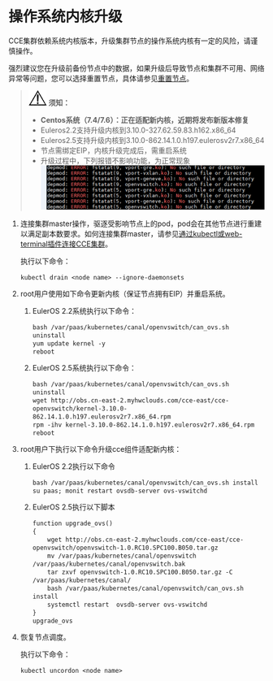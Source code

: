 # 操作系统内核升级<a name="cce_01_0179"></a>

CCE集群依赖系统内核版本，升级集群节点的操作系统内核有一定的风险，请谨慎操作。

强烈建议您在升级前备份节点中的数据，如果升级后导致节点和集群不可用、网络异常等问题，您可以选择重置节点，具体请参见[重置节点](重置节点.md)。

>![](public_sys-resources/icon-notice.gif) **须知：**   
>-   **Centos系统（7.4/7.6）：正在适配新内核，近期将发布新版本修复**  
>-   Euleros2.2支持升级内核到3.10.0-327.62.59.83.h162.x86\_64  
>-   Euleros2.5支持升级内核到3.10.0-862.14.1.0.h197.eulerosv2r7.x86\_64  
>-   节点需绑定EIP，内核升级完成后，需重启系统  
>-   升级过程中，下列报错不影响功能，为正常现象  
>![](figures/zh-cn_image_0235850827.png)  

1.  连接集群master操作，驱逐受影响节点上的pod，pod会在其他节点进行重建以满足副本数要求。如何连接集群master，请参见[通过kubectl或web-terminal插件连接CCE集群](通过kubectl或web-terminal插件连接CCE集群.md)。

    执行以下命令：

    ```
    kubectl drain <node name> --ignore-daemonsets
    ```

2.  root用户使用如下命令更新内核（保证节点拥有EIP）并重启系统。
    1.  EulerOS 2.2系统执行以下命令：

        ```
        bash /var/paas/kubernetes/canal/openvswitch/can_ovs.sh uninstall
        yum update kernel -y
        reboot
        ```

    2.  EulerOS 2.5系统执行以下命令：

        ```
        bash /var/paas/kubernetes/canal/openvswitch/can_ovs.sh uninstall
        wget http://obs.cn-east-2.myhwclouds.com/cce-east/cce-openvswitch/kernel-3.10.0-862.14.1.0.h197.eulerosv2r7.x86_64.rpm
        rpm -ihv kernel-3.10.0-862.14.1.0.h197.eulerosv2r7.x86_64.rpm
        reboot
        ```

3.  root用户下执行以下命令升级cce组件适配新内核：
    1.  EulerOS 2.2执行以下命令

        ```
        bash /var/paas/kubernetes/canal/openvswitch/can_ovs.sh install
        su paas; monit restart ovsdb-server ovs-vswitchd
        ```

    2.  EulerOS 2.5执行以下脚本

        ```
        function upgrade_ovs()
        {
        	wget http://obs.cn-east-2.myhwclouds.com/cce-east/cce-openvswitch/openvswitch-1.0.RC10.SPC100.B050.tar.gz
        	mv /var/paas/kubernetes/canal/openvswitch /var/paas/kubernetes/canal/openvswitch.bak
        	tar zxvf openvswitch-1.0.RC10.SPC100.B050.tar.gz -C /var/paas/kubernetes/canal/
        	bash /var/paas/kubernetes/canal/openvswitch/can_ovs.sh install
        	systemctl restart  ovsdb-server ovs-vswitchd 
        }
        upgrade_ovs
        ```

4.  恢复节点调度。

    执行以下命令：

    ```
    kubectl uncordon <node name>
    ```


